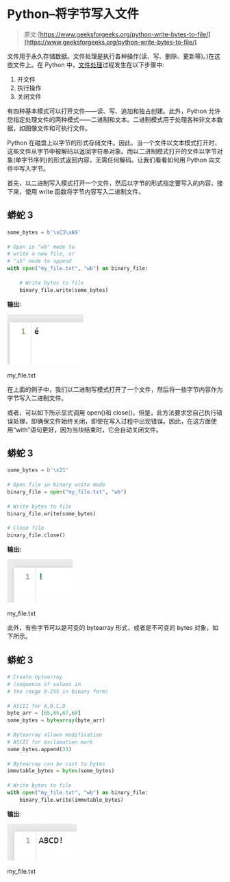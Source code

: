 # Python–将字节写入文件

> 原文:[https://www.geeksforgeeks.org/python-write-bytes-to-file/](https://www.geeksforgeeks.org/python-write-bytes-to-file/)

文件用于永久存储数据。文件处理是执行各种操作(读、写、删除、更新等)。)在这些文件上。在 Python 中，[文件处理](https://www.geeksforgeeks.org/file-handling-python/)过程发生在以下步骤中:

1.  开文件
2.  执行操作
3.  关闭文件

有四种基本模式可以打开文件――读、写、追加和独占创建。此外，Python 允许您指定处理文件的两种模式――二进制和文本。二进制模式用于处理各种非文本数据，如图像文件和可执行文件。

Python 在磁盘上以字节的形式存储文件。因此，当一个文件以文本模式打开时，这些文件从字节中被解码以返回字符串对象。而以二进制模式打开的文件以字节对象(单字节序列)的形式返回内容，无需任何解码。让我们看看如何用 Python 向文件中写入字节。

首先，以二进制写入模式打开一个文件，然后以字节的形式指定要写入的内容。接下来，使用 write 函数将字节内容写入二进制文件。

## 蟒蛇 3

```py
some_bytes = b'\xC3\xA9'

# Open in "wb" mode to
# write a new file, or 
# "ab" mode to append
with open("my_file.txt", "wb") as binary_file:

    # Write bytes to file
    binary_file.write(some_bytes)
```

**输出:**

![](img/74721670c72375213a6593c767450368.png)

my_file.txt

在上面的例子中，我们以二进制写模式打开了一个文件，然后将一些字节内容作为字节写入二进制文件。

或者，可以如下所示显式调用 open()和 close()。但是，此方法要求您自己执行错误处理，即确保文件始终关闭，即使在写入过程中出现错误。因此，在这方面使用“with”语句更好，因为当块结束时，它会自动关闭文件。

## 蟒蛇 3

```py
some_bytes = b'\x21'

# Open file in binary write mode
binary_file = open("my_file.txt", "wb")

# Write bytes to file
binary_file.write(some_bytes)

# Close file
binary_file.close()
```

**输出:**

![](img/9ecc5a192d831c8aa87a9f61ff34b815.png)

my_file.txt

此外，有些字节可以是可变的 bytearray 形式，或者是不可变的 bytes 对象，如下所示。

## 蟒蛇 3

```py
# Create bytearray 
# (sequence of values in 
# the range 0-255 in binary form)

# ASCII for A,B,C,D
byte_arr = [65,66,67,68] 
some_bytes = bytearray(byte_arr)

# Bytearray allows modification
# ASCII for exclamation mark
some_bytes.append(33)

# Bytearray can be cast to bytes
immutable_bytes = bytes(some_bytes)

# Write bytes to file
with open("my_file.txt", "wb") as binary_file:
    binary_file.write(immutable_bytes)
```

**输出**:

![](img/0da7a2b58390eaf340a6b45ae9ed8195.png)

my_file.txt